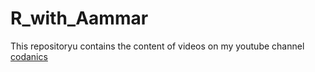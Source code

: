# R_with_Aammar
 This repositoryu contains the content of videos on my youtube channel [codanics](https://www.youtube.com/channel/UCmNXJXWONLNF6bdftGY0Otw/playlists)
